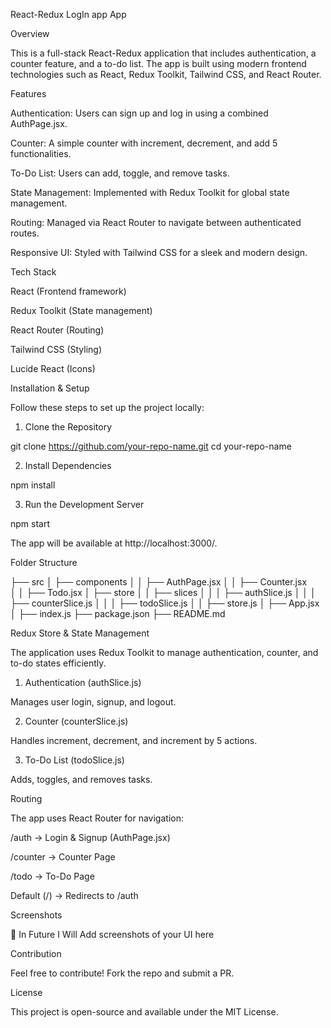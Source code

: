 React-Redux LogIn app App

Overview

This is a full-stack React-Redux application that includes authentication, a counter feature, and a to-do list. The app is built using modern frontend technologies such as React, Redux Toolkit, Tailwind CSS, and React Router.

Features

Authentication: Users can sign up and log in using a combined AuthPage.jsx.

Counter: A simple counter with increment, decrement, and add 5 functionalities.

To-Do List: Users can add, toggle, and remove tasks.

State Management: Implemented with Redux Toolkit for global state management.

Routing: Managed via React Router to navigate between authenticated routes.

Responsive UI: Styled with Tailwind CSS for a sleek and modern design.

Tech Stack

React (Frontend framework)

Redux Toolkit (State management)

React Router (Routing)

Tailwind CSS (Styling)

Lucide React (Icons)

Installation & Setup

Follow these steps to set up the project locally:

1. Clone the Repository

git clone https://github.com/your-repo-name.git
cd your-repo-name

2. Install Dependencies

npm install

3. Run the Development Server

npm start

The app will be available at http://localhost:3000/.

Folder Structure

├── src
│   ├── components
│   │   ├── AuthPage.jsx
│   │   ├── Counter.jsx  
│   │   ├── Todo.jsx
│   ├── store
│   │   ├── slices
│   │   │   ├── authSlice.js
│   │   │   ├── counterSlice.js
│   │   │   ├── todoSlice.js
│   │   ├── store.js
│   ├── App.jsx
│   ├── index.js
├── package.json
├── README.md

Redux Store & State Management

The application uses Redux Toolkit to manage authentication, counter, and to-do states efficiently.

1. Authentication (authSlice.js)

Manages user login, signup, and logout.

2. Counter (counterSlice.js)

Handles increment, decrement, and increment by 5 actions.

3. To-Do List (todoSlice.js)

Adds, toggles, and removes tasks.

Routing

The app uses React Router for navigation:

/auth → Login & Signup (AuthPage.jsx)

/counter → Counter Page

/todo → To-Do Page

Default (/) → Redirects to /auth

Screenshots

🚀 In Future I Will Add screenshots of your UI here

Contribution

Feel free to contribute! Fork the repo and submit a PR.

License

This project is open-source and available under the MIT License.


